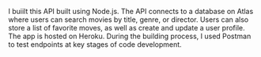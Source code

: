I buiilt this API built using Node.js.
The API connects to a database on Atlas where users can search movies by title, genre, or director. Users can also store a list of favorite moves, as well as create and update a user profile. 
The app is hosted on Heroku. 
During the building process, I used Postman to test endpoints at key stages of code development. 

